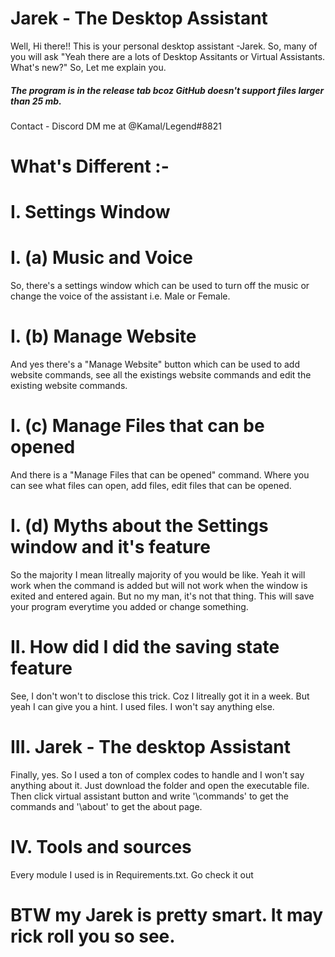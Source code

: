 # Jarek - The Desktop Assistant
Well, Hi there!! This is your personal desktop assistant -Jarek. So, many of you will ask "Yeah there are a lots of Desktop Assitants or Virtual Assistants. What's new?" So, Let me explain you.

##### The program is in the release tab bcoz GitHub doesn't support files larger than 25 mb.

Contact - Discord DM me at @Kamal/Legend#8821

# What's Different :-
# I. Settings Window
# I. (a) Music and Voice
So, there's a settings window which can be used to turn off the music or change the voice of the assistant i.e. Male or Female.
# I. (b) Manage Website
And yes there's a "Manage Website" button which can be used to add website commands, see all the existings website commands and edit the existing website commands.
# I. (c) Manage Files that can be opened
And there is a "Manage Files that can be opened" command. Where you can see what files can open, add files, edit files that can be opened.
# I. (d) Myths about the Settings window and it's feature
So the majority I mean litreally majority of you would be like. Yeah it will work when the command is added but will not work when the window is exited and entered again. But no my man, it's not that thing. This will save your program everytime you added or change something.
# II. How did I did the saving state feature
See, I don't won't to disclose this trick. Coz I litreally got it in a week. But yeah I can give you a hint. I used files. I won't say anything else.
# III. Jarek - The desktop Assistant
Finally, yes. So I used a ton of complex codes to handle and I won't say anything about it. Just download the folder and open the executable file. Then click virtual assistant button and write '\commands' to get the commands and '\about' to get the about page.
# IV. Tools and sources
Every module I used is in Requirements.txt. Go check it out
# BTW my Jarek is pretty smart. It may rick roll you so see.
